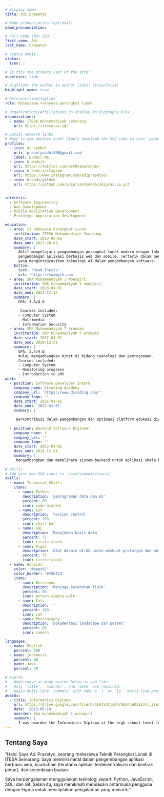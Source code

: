 ```yaml
---
# Display name
title: Adi prasetyo

# Name pronunciation (optional)
name_pronunciation: 

# Full name (for SEO)
first_name: Adi 
last_name: Prasetyo

# Status emoji
status:
  icon: ☕️

# Is this the primary user of the site?
superuser: true

# Highlight the author in author lists? (true/false)
highlight_name: true

# Role/position/tagline
role: Mahasiswa rekayasa perangkat lunak

# Organizations/Affiliations to display in Biography blox
organizations:
  - name: ITESA muhammadiyah semarang
    url: https://itesa.ac.id/

# Social network links
# Need to use another icon? Simply download the SVG icon to your `assets/media/icons/` folder.
profiles:
  - icon: at-symbol
    url: 'prasetyaadhi398@gmail.com'
    label: E-mail Me
  - icon: brands/x
    url: https://twitter.com/GetResearchDev
  - icon: brands/instagram
    url: https://www.instagram.com/adiprasetyo/
  - icon: brands/github
    url: https://github.com/adiprasetyo045/adipras.io.git
   

interests:
  - Software Engineering
  - Web Development
  - Mobile Application Development
  - Prototype Application Development

education:
  - area: S1 Rekayasa Perangkat Lunak
    institution: ITESA Muhammadiyah Semarang
    date_start: 2023-06-03
    date_end: 2027-06-03
    summary: |
      Aktif mempelajari pengembangan perangkat lunak modern dengan fokus pada
      pengembangan aplikasi berbasis web dan mobile. Tertarik dalam penelitian
      yang mengintegrasikan teknologi AI dalam pengembangan software.
    button:
      text: 'Read Thesis'
      url: 'https://example.com'
  - area: SMA Muhammadiyah 1 Wonogiri
    institution: SMA muhammadiyah 1 wonogiri
    date_start: 2020-01-01
    date_end: 2023-12-12
    summary: |
      GPA: 3.8/4.0

       Courses included:
      - Computer System
      - Multimedia
      - Information Security
  - area: SMP Muhammadiyah 7 Eromoko
    institution: SMP muhammadiyah 7 eromoko
    date_start: 2017-01-01
    date_end: 2020-12-31
    summary: |
      GPA: 3.4/4.0
      mulai mengembangkan minat di bidang teknologi dan pemrograman.
      Courses included:
      - Computer System
      - Monitoring progress
      - Introduction to LMS
work:
  - position: Software Developer Intern
    company_name: Dicoding Academy
    company_url: 'https://www.dicoding.com/'
    company_logo: ''
    date_start: 2021-01-01
    date_end: '2022-01-01'
    summary: |

     Berkontribusi dalam pengembangan dan optimasi platform edukasi digital.
    
  - position: Backend Software Engineer
    company_name: X
    company_url: ''
    company_logo: ''
    date_start: 2023-01-01
    date_end: 2024-12-31
    summary: |
     Mengembangkan dan memelihara sistem backend untuk aplikasi skala besar.
      
# Skills
# Add your own SVG icons to `assets/media/icons/`
skills:
  - name: Technical Skills
    items:
      - name: Python
        description: 'pemrograman data dan AI'
        percent: 80
        icon: code-bracket
      - name: Git
        description: 'Version Control'
        percent: 100
        icon: chart-bar
      - name: SQL
        description: 'Manajemen basis data'
        percent: 75
        icon: circle-stack
      - name: Figma
        description: 'Alat desain UI/UX untuk membuat prototype dan antar muka pengguna'
        percent: 75
        icon: circle-stack
  - name: Hobbies
    color: '#eeac02'
    color_border: '#f0bf23'
    items:
      - name: Bersepeda
        description: 'Menjaga kesehatan fisik'
        percent: 60
        icon: person-simple-walk
      - name: Cats
        description: ''
        percent: 100
        icon: cat
      - name: Photography
        description: 'Dokumentasi landscape dan potret'
        percent: 80
        icon: camera

languages:
  - name: English
    percent: 100
  - name: Indonesia
    percent: 80
  - name: Jawa
    percent: 70

# Awards.
#   Add/remove as many awards below as you like.
#   Only `title`, `awarder`, and `date` are required.
#   Begin multi-line `summary` with YAML's `|` or `|2-` multi-line prefix and indent 2 spaces below.
awards:
  - title: Informatics Diploma
    url: https://drive.google.com/file/d/1k8f2dCjsQ4rU65hCeO38iVsl_2reabNI/view?usp=drive_link
    date: '2023-05-19'
    awarder: Sma muhammadiyah 1 wonogiri
    summary: |
      I was awarded the Informatics Diploma at the high school level for demonstrating excellence in the study and application of computer science and information technology. This recognition reflects my strong understanding of core informatics principles, including programming, data management, and system design, which I developed throughout my high school education.
---
```


## Tentang Saya

"Halo! Saya Adi Prasetyo, seorang mahasiswa Teknik Perangkat Lunak di ITESA Semarang. Saya memiliki minat dalam pengembangan aplikasi berbasis web, blockchain (terutama aplikasi terdesentralisasi dan kontrak pintar), dan kecerdasan buatan. 
       
Saya berpengalaman menggunakan teknologi seperti Python, JavaScript, SQL, dan Git. Selain itu, saya menikmati mendesain antarmuka pengguna dengan Figma untuk menciptakan pengalaman yang menarik."